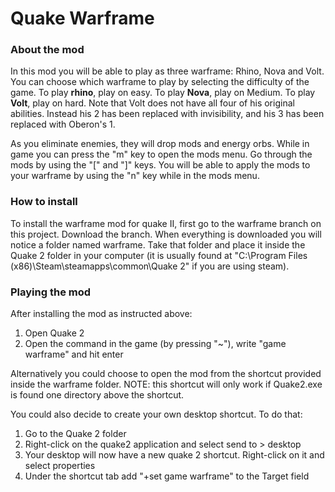 <h1>Quake Warframe</h1>

<h3>About the mod</h3>
<p>
	In this mod you will be able to play as three warframe: Rhino, Nova and Volt.
	You can choose which warframe to play by selecting the difficulty of the game.
	To play <strong>rhino</strong>, play on easy. To play <strong>Nova</strong>, play on Medium. To play <strong>Volt</strong>, play on hard.
	Note that Volt does not have all four of his original abilities.
	Instead his 2 has been replaced with invisibility, and his 3 has been replaced with Oberon's 1.
</p>

<p>
	As you eliminate enemies, they will drop mods and energy orbs. While in game you can press the "m" key to open the mods menu.
	Go through the mods by using the "[" and "]" keys. You will be able to apply the mods to your warframe by using the "n" key while in the mods menu.
</p>

<h3>How to install</h3>
<p>
	To install the warframe mod for quake II, first go to the warframe branch on this project. 
	Download the branch. When everything is downloaded you will notice a folder named warframe.
	Take that folder and place it inside the Quake 2 folder in your computer 
	(it is usually found at "C:\Program Files (x86)\Steam\steamapps\common\Quake 2" if you are using steam).
</p>

<h3>Playing the mod</h3>
<p>
	After installing the mod as instructed above:
</p>
<ol>
	<li>Open Quake 2</li>
	<li>Open the command in the game (by pressing "~"),  write "game warframe" and hit enter</li>
</ol>
<p>
	Alternatively you could choose to open the mod from the shortcut provided inside the warframe folder.
	NOTE: this shortcut will only work if Quake2.exe is found one directory above the shortcut.
</p>
<p>
	You could also decide to create your own desktop shortcut. To do that:
</p>
<ol>
	<li>Go to the Quake 2 folder</li>
	<li>Right-click on the quake2 application and select send to > desktop</li>
	<li>Your desktop will now have a new quake 2 shortcut. Right-click on it and select properties</li>
	<li>Under the shortcut tab add "+set game warframe" to the Target field</li>
</ol>